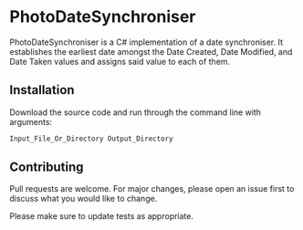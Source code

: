 # PhotoDateSynchroniser

PhotoDateSynchroniser is a C# implementation of a date synchroniser. It establishes the earliest date amongst the Date Created, Date Modified, and Date Taken values and assigns said value to each of them.

## Installation

Download the source code and run through the command line with arguments:

```bash
Input_File_Or_Directory Output_Directory
```

## Contributing
Pull requests are welcome. For major changes, please open an issue first to discuss what you would like to change.

Please make sure to update tests as appropriate.
